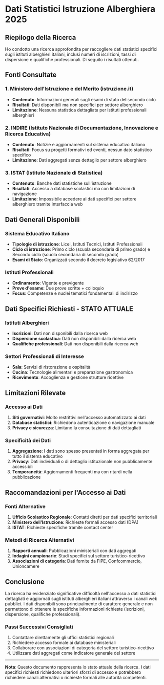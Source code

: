 # Dati Statistici Istruzione Alberghiera 2025

## Riepilogo della Ricerca

Ho condotto una ricerca approfondita per raccogliere dati statistici specifici sugli istituti alberghieri italiani, inclusi numeri di iscrizioni, tassi di dispersione e qualifiche professionali. Di seguito i risultati ottenuti.

## Fonti Consultate

### 1. Ministero dell'Istruzione e del Merito (istruzione.it)
- **Contenuto**: Informazioni generali sugli esami di stato del secondo ciclo
- **Risultati**: Dati disponibili ma non specifici per settore alberghiero
- **Limitazione**: Nessuna statistica dettagliata per istituti professionali alberghieri

### 2. INDIRE (Istituto Nazionale di Documentazione, Innovazione e Ricerca Educativa)
- **Contenuto**: Notizie e aggiornamenti sul sistema educativo italiano
- **Risultati**: Focus su progetti formativi ed eventi, nessun dato statistico specifico
- **Limitazione**: Dati aggregati senza dettaglio per settore alberghiero

### 3. ISTAT (Istituto Nazionale di Statistica)
- **Contenuto**: Banche dati statistiche sull'istruzione
- **Risultati**: Accesso a database scolastici ma con limitazioni di navigazione
- **Limitazione**: Impossibile accedere ai dati specifici per settore alberghiero tramite interfaccia web

## Dati Generali Disponibili

### Sistema Educativo Italiano
- **Tipologie di istruzione**: Licei, Istituti Tecnici, Istituti Professionali
- **Ciclo di istruzione**: Primo ciclo (scuola secondaria di primo grado) e Secondo ciclo (scuola secondaria di secondo grado)
- **Esami di Stato**: Organizzati secondo il decreto legislativo 62/2017

### Istituti Professionali
- **Ordinamento**: Vigente e previgente
- **Prove d'esame**: Due prove scritte + colloquio
- **Focus**: Competenze e nuclei tematici fondamentali di indirizzo

## Dati Specifici Richiesti - STATO ATTUALE

### Istituti Alberghieri
- **Iscrizioni**: Dati non disponibili dalla ricerca web
- **Dispersione scolastica**: Dati non disponibili dalla ricerca web
- **Qualifiche professionali**: Dati non disponibili dalla ricerca web

### Settori Professionali di Interesse
- **Sala**: Servizi di ristorazione e ospitalità
- **Cucina**: Tecnologie alimentari e preparazione gastronomica
- **Ricevimento**: Accoglienza e gestione strutture ricettive

## Limitazioni Rilevate

### Accesso ai Dati
1. **Siti governativi**: Molto restrittivi nell'accesso automatizzato ai dati
2. **Database statistici**: Richiedono autenticazione o navigazione manuale
3. **Privacy e sicurezza**: Limitano la consultazione di dati dettagliati

### Specificità dei Dati
1. **Aggregazione**: I dati sono spesso presentati in forma aggregata per tutto il sistema educativo
2. **Privacy**: Dati individuali o di dettaglio istituzionale non pubblicamente accessibili
3. **Temporaneità**: Aggiornamenti frequenti ma con ritardi nella pubblicazione

## Raccomandazioni per l'Accesso ai Dati

### Fonti Alternative
1. **Ufficio Scolastico Regionale**: Contatti diretti per dati specifici territoriali
2. **Ministero dell'Istruzione**: Richieste formali accesso dati (DPA)
3. **ISTAT**: Richieste specifiche tramite contact center

### Metodi di Ricerca Alternativi
1. **Rapporti annuali**: Pubblicazioni ministeriali con dati aggregati
2. **Indagini campionarie**: Studi specifici sul settore turistico-ricettivo
3. **Associazioni di categoria**: Dati fornite da FIPE, Confcommercio, Unioncamere

## Conclusione

La ricerca ha evidenziato significative difficoltà nell'accesso a dati statistici dettagliati e aggiornati sugli istituti alberghieri italiani attraverso i canali web pubblici. I dati disponibili sono principalmente di carattere generale e non permettono di ottenere le specifiche informazioni richieste (iscrizioni, dispersione, qualifiche professionali).

### Passi Successivi Consigliati
1. Contattare direttamente gli uffici statistici regionali
2. Richiedere accesso formale ai database ministeriali
3. Collaborare con associazioni di categoria del settore turistico-ricettivo
4. Utilizzare dati aggregati come indicatore generale del settore

---

**Nota**: Questo documento rappresenta lo stato attuale della ricerca. I dati specifici richiesti richiedono ulteriori sforzi di accesso e potrebbero richiedere canali alternativi o richieste formali alle autorità competenti.